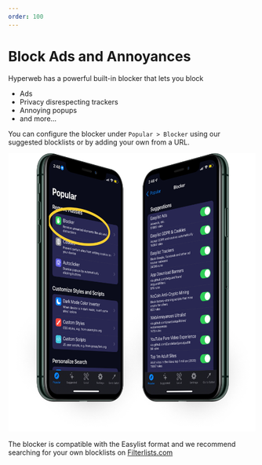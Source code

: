 ```yaml
---
order: 100
---
```


# Block Ads and Annoyances

Hyperweb has a powerful built-in blocker that lets you block
- Ads
- Privacy disrespecting trackers
- Annoying popups
- and more...

You can configure the blocker under `Popular > Blocker` using our suggested blocklists or by adding your own from a URL.

![](/static/images/dual-facing-blocker.png)

The blocker is compatible with the Easylist format and we recommend searching for your own blocklists on [Filterlists.com](https://filterlists.com)